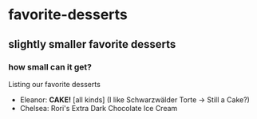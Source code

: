 # favorite-desserts
## slightly smaller favorite desserts
### how small can it get?
Listing our favorite desserts

- Eleanor: **CAKE!** [all kinds] (I like Schwarzwälder Torte -> Still a Cake?)
- Chelsea: Rori's Extra Dark Chocolate Ice Cream
